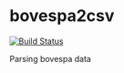 # bovespa2csv

[![Build Status](https://travis-ci.org/felipessalvatore/bovespa2csv.svg?branch=master)](https://travis-ci.org/felipessalvatore/bovespa2csv)

Parsing bovespa data